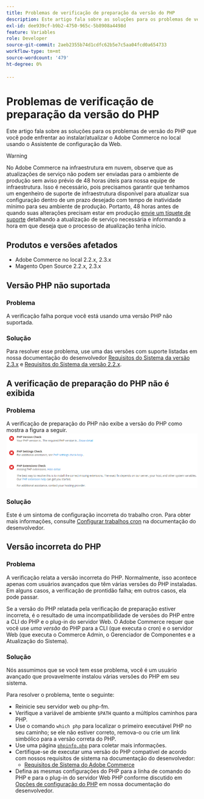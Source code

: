 ```yaml
---
title: Problemas de verificação de preparação da versão do PHP
description: Este artigo fala sobre as soluções para os problemas de versão do PHP que você pode enfrentar ao instalar/atualizar o Adobe Commerce no local usando o Assistente de configuração da Web.
exl-id: dee939cf-b9b2-4750-965c-5b8908a4498d
feature: Variables
role: Developer
source-git-commit: 2aeb2355b74d1cdfc62b5e7c5aa04fcd0a654733
workflow-type: tm+mt
source-wordcount: '479'
ht-degree: 0%

---
```


# Problemas de verificação de preparação da versão do PHP

Este artigo fala sobre as soluções para os problemas de versão do PHP que você pode enfrentar ao instalar/atualizar o Adobe Commerce no local usando o Assistente de configuração da Web.

>[!WARNING]
>
>No Adobe Commerce na infraestrutura em nuvem, observe que as atualizações de serviço não podem ser enviadas para o ambiente de produção sem aviso prévio de 48 horas úteis para nossa equipe de infraestrutura. Isso é necessário, pois precisamos garantir que tenhamos um engenheiro de suporte de infraestrutura disponível para atualizar sua configuração dentro de um prazo desejado com tempo de inatividade mínimo para seu ambiente de produção. Portanto, 48 horas antes de quando suas alterações precisam estar em produção [envie um tíquete de suporte](/help/help-center-guide/help-center/magento-help-center-user-guide.md#submit-ticket) detalhando a atualização de serviço necessária e informando a hora em que deseja que o processo de atualização tenha início.

## Produtos e versões afetados

* Adobe Commerce no local 2.2.x, 2.3.x
* Magento Open Source 2.2.x, 2.3.x

## Versão PHP não suportada

### Problema

A verificação falha porque você está usando uma versão PHP não suportada.

### Solução

Para resolver esse problema, use uma das versões com suporte listadas em nossa documentação do desenvolvedor [Requisitos do Sistema da versão 2.3.x](https://experienceleague.adobe.com/en/docs/commerce-operations/installation-guide/system-requirements) e [Requisitos do Sistema da versão 2.2.x](https://experienceleague.adobe.com/en/docs/commerce-operations/installation-guide/system-requirements).

## A verificação de preparação do PHP não é exibida

### Problema

A verificação de preparação do PHP não exibe a versão do PHP como mostra a figura a seguir.
![upgr-tshoot-no-cron.png](assets/upgr-tshoot-no-cron.png)

### Solução

Este é um sintoma de configuração incorreta do trabalho cron. Para obter mais informações, consulte [Configurar trabalhos cron](https://experienceleague.adobe.com/en/docs/commerce-operations/installation-guide/next-steps/configuration) na documentação do desenvolvedor.

## Versão incorreta do PHP

### Problema

A verificação relata a versão incorreta do PHP. Normalmente, isso acontece apenas com usuários avançados que têm várias versões do PHP instaladas. Em alguns casos, a verificação de prontidão falha; em outros casos, ela pode passar.

Se a versão do PHP relatada pela verificação de preparação estiver incorreta, é o resultado de uma incompatibilidade de versões do PHP entre a CLI do PHP e o plug-in do servidor Web. O Adobe Commerce requer que você use *uma versão* do PHP para a CLI (que executa o cron) e o servidor Web (que executa o Commerce Admin, o Gerenciador de Componentes e a Atualização do Sistema).

### Solução

Nós assumimos que se você tem esse problema, você é um usuário avançado que provavelmente instalou várias versões do PHP em seu sistema.

Para resolver o problema, tente o seguinte:

* Reinicie seu servidor web ou php-fm.
* Verifique a variável de ambiente `$PATH` quanto a múltiplos caminhos para PHP.
* Use o comando `which php` para localizar o primeiro executável PHP no seu caminho; se ele não estiver correto, remova-o ou crie um link simbólico para a versão correta do PHP.
* Use uma página [`phpinfo.php`](https://experienceleague.adobe.com/en/docs/commerce-operations/installation-guide/prerequisites/optional-software) para coletar mais informações.
* Certifique-se de executar uma versão do PHP compatível de acordo com nossos requisitos de sistema na documentação do desenvolvedor:
   * [Requisitos de Sistema do Adobe Commerce](https://experienceleague.adobe.com/en/docs/commerce-operations/installation-guide/system-requirements)
* Defina as mesmas configurações do PHP para a linha de comando do PHP e para o plug-in do servidor Web PHP conforme discutido em [Opções de configuração do PHP](https://experienceleague.adobe.com/en/docs/commerce-operations/installation-guide/system-requirements#php-settings) em nossa documentação do desenvolvedor.
